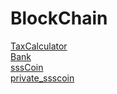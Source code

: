 # BlockChain

[TaxCalculator](solidity_ui.html) <br/>
[Bank](bank.html) <br/>
[sssCoin](ssscoin.html) <br/>
[private_ssscoin](ssscoin_private,.html) <br/>
